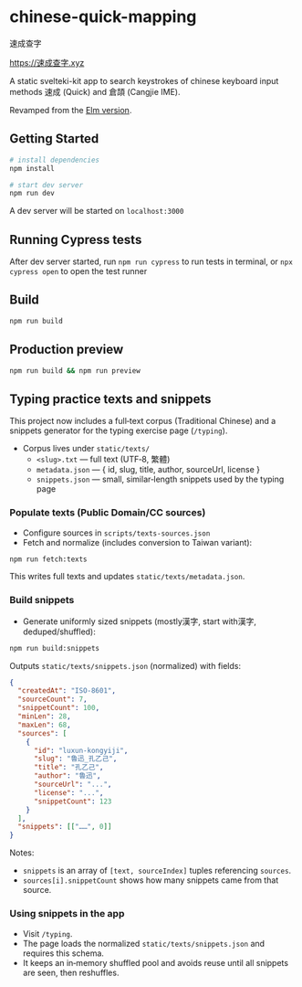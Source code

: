 # chinese-quick-mapping

速成查字

https://速成查字.xyz

A static svelteki-kit app to search keystrokes of chinese keyboard input methods 速成 (Quick) and 倉頡 (Cangjie IME).

Revamped from the [Elm version](https://github.com/chauchakching/chinese-quick-mapping).

## Getting Started

```bash
# install dependencies
npm install

# start dev server
npm run dev
```

A dev server will be started on `localhost:3000`

## Running Cypress tests

After dev server started, run `npm run cypress` to run tests in terminal, or `npx cypress open` to open the test runner

## Build

```sh
npm run build
```

## Production preview

```sh
npm run build && npm run preview
```

## Typing practice texts and snippets

This project now includes a full‑text corpus (Traditional Chinese) and a snippets generator for the typing exercise page (`/typing`).

- Corpus lives under `static/texts/`
  - `<slug>.txt` — full text (UTF‑8, 繁體)
  - `metadata.json` — { id, slug, title, author, sourceUrl, license }
  - `snippets.json` — small, similar‑length snippets used by the typing page

### Populate texts (Public Domain/CC sources)

- Configure sources in `scripts/texts-sources.json`
- Fetch and normalize (includes conversion to Taiwan variant):

```bash
npm run fetch:texts
```

This writes full texts and updates `static/texts/metadata.json`.

### Build snippets

- Generate uniformly sized snippets (mostly漢字, start with漢字, deduped/shuffled):

```bash
npm run build:snippets
```

Outputs `static/texts/snippets.json` (normalized) with fields:

```json
{
  "createdAt": "ISO-8601",
  "sourceCount": 7,
  "snippetCount": 100,
  "minLen": 28,
  "maxLen": 68,
  "sources": [
    {
      "id": "luxun-kongyiji",
      "slug": "魯迅_孔乙己",
      "title": "孔乙己",
      "author": "魯迅",
      "sourceUrl": "...",
      "license": "...",
      "snippetCount": 123
    }
  ],
  "snippets": [["……", 0]]
}
```

Notes:

- `snippets` is an array of `[text, sourceIndex]` tuples referencing `sources`.
- `sources[i].snippetCount` shows how many snippets came from that source.

### Using snippets in the app

- Visit `/typing`.
- The page loads the normalized `static/texts/snippets.json` and requires this schema.
- It keeps an in‑memory shuffled pool and avoids reuse until all snippets are seen, then reshuffles.
